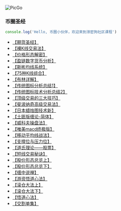 ![PicGo](https://m2492468.695354.xyz/img/2024/12/26/ncqoty.jpg
'仓库必须是的，否则存储的图片不能正常访问。')

### 币圈圣经


```js
console.log('Hello, 币圈小伙伴，欢迎来到泄密狗社区课程')
```



- [【期货圣经】](https://pan.baidu.com/s/1SZ185QcyCQPPGs2QoxEYMw?pwd=bgnb)
- [【裸K线交易法】](https://pan.baidu.com/s/1r_UdQx081y980ivt832MlQ?pwd=bgnb)
- [【价格形态解密】](https://pan.baidu.com/s/1V6CjnfQTmmuFMAuxe1qylg?pwd=bgnb)
- [【盈链数字货币分析】](https://pan.baidu.com/s/1-sScEYYCfOS2O_z7M-JWNQ?pwd=bgnb)
- [【斯彬均线系统】](https://pan.baidu.com/s/1Q38Rj9cNYEfSqBwCLnUi8w?pwd=bgnb)
- [【75种K线组合】](https://pan.baidu.com/s/1vyZ8pMiQkI-jIdquXJmpHg?pwd=bgnb)
- [【布林详解】](https://pan.baidu.com/s/12KT9TtriHbgtGWFcf-Izvw?pwd=bgnb)
- [【传统图标分析总结1】](https://pan.baidu.com/s/1pFTU_tC8PlyI1jgkAefY0w?pwd=bgnb)
- [【传统图标技术分析总结2】](https://pan.baidu.com/s/1q7FKAnHaH1Z4FmtQbUDnsg?pwd=bgnb)
- [【顶级交易的三大技巧】](https://pan.baidu.com/s/1zhCcB38VV-Nh6bpp4wktSg?pwd=bgnb)
- [【斐波纳奇高级交易法】](https://pan.baidu.com/s/1XObGNJqkssfGXlXj_PF5Rg?pwd=bgnb)
- [【日本蜡烛图技术新】](https://pan.baidu.com/s/1giWKdO24o4IUS0Pt08J8Eg?pwd=bgnb)
- [【土匪版缠论-简体】](https://pan.baidu.com/s/1m9MZrgbnIy8EzlBmwLfMSA?pwd=bgnb)
- [【威科夫操盘法】](https://pan.baidu.com/s/11K25Aic-U3e7HQH4t4jLUw?pwd=bgnb)
- [【唯美macd终极版】](https://pan.baidu.com/s/1-WZ1A3rMYp02gkJ5ZilaLg?pwd=bgnb)
- [【移动平均线战法】](https://pan.baidu.com/s/1HnenGpZHbylQJGKY6Y2Xcw?pwd=bgnb)
- [【支撑位与压力位】](https://pan.baidu.com/s/16Q4KrokqrEEzxpBIJytJEg?pwd=bgnb )
- [【道氏理论——股票】](https://pan.baidu.com/s/1Bj5RhPBQetk5W9x3EVl3jQ?pwd=bgnb)
- [【短线交易秘诀】](https://pan.baidu.com/s/1TbA20m5ixgYzFdPqaH_jHA?pwd=bgnb)
- [【股价形态总览上】](https://pan.baidu.com/s/1cSpZI15lMMZwGGoHmj20qg?pwd=bgnb)
- [【股价形态总览下】](https://pan.baidu.com/s/13JzJRVJyq06ZlZFid2v3aw?pwd=bgnb)
- [【缠中说禅】](https://pan.baidu.com/s/1YO73P9RSSC2nBUK-xOPWsQ?pwd=bgnb)
- [【游资悟道心法】](https://pan.baidu.com/s/1kyBf_zcqTmJm50rw5bpUsw?pwd=bgnb)
- [【滚仓大法上】](https://pan.baidu.com/s/1nWxENR_uPbhoN4qOXYT_YQ?pwd=bgnb)
- [【滚仓大法下】](https://pan.baidu.com/s/1DI3fl86iTfWLmB_LIxcygw?pwd=bgnb)
- [【悟道心法】](https://pan.baidu.com/s/1K2aAS3l0GGrYQs8X2yjFkQ?pwd=bgnb)
- [【交割单集】](https://pan.baidu.com/s/1rqpDAtY7u-jfvukNM5Yf-Q?pwd=bgnb)

